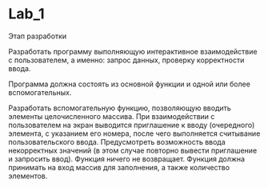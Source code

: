 # Lab_1
Этап разработки

Разработать программу выполняющую интерактивное взаимодействие с пользователем, а именно: запрос
данных, проверку корректности ввода.

Программа должна состоять из основной функции и одной или более вспомогательных.

Разработать вспомогательную функцию, позволяющую вводить элементы целочисленного массива. При
взаимодействии с пользователем на экран выводится приглашение к вводу (очередного) элемента, с
указанием его номера, после чего выполняется считывание пользовательского ввода. Предусмотреть
возможность ввода некорректных значений (в этом случае повторно вывести приглашение и запросить ввод).
Функция ничего не возвращает. Функция должна принимать на вход массив для заполнения, а также
количество элементов.
